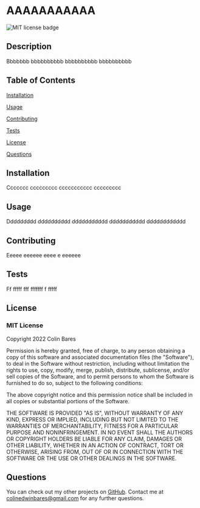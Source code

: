 # AAAAAAAAAAA
![MIT license badge](https://img.shields.io/badge/license-MIT-blue)

## Description

Bbbbbbb bbbbbbbbbb bbbbbbbbbb bbbbbbbbbb

## Table of Contents

[Installation](#installation)

[Usage](#usage)


[Contributing](#contributing)

[Tests](#tests)

[License](#license)

[Questions](#questions)

## Installation
Ccccccc ccccccccc ccccccccccc ccccccccc

## Usage
Ddddddddd dddddddddd ddddddddddd ddddddddddd dddddddddddd

## Contributing
Eeeee eeeeee eeee e eeeeee

## Tests
Ff fffff fff fffffff f fffff

## License

### MIT License

Copyright 2022 Colin Bares

Permission is hereby granted, free of charge, to any person obtaining a copy of this software and associated documentation files (the "Software"), to deal in the Software without restriction, including without limitation the rights to use, copy, modify, merge, publish, distribute, sublicense, and/or sell copies of the Software, and to permit persons to whom the Software is furnished to do so, subject to the following conditions:
  
The above copyright notice and this permission notice shall be included in all copies or substantial portions of the Software.
  
THE SOFTWARE IS PROVIDED "AS IS", WITHOUT WARRANTY OF ANY KIND, EXPRESS OR IMPLIED, INCLUDING BUT NOT LIMITED TO THE WARRANTIES OF MERCHANTABILITY, FITNESS FOR A PARTICULAR PURPOSE AND NONINFRINGEMENT. IN NO EVENT SHALL THE AUTHORS OR COPYRIGHT HOLDERS BE LIABLE FOR ANY CLAIM, DAMAGES OR OTHER LIABILITY, WHETHER IN AN ACTION OF CONTRACT, TORT OR OTHERWISE, ARISING FROM, OUT OF OR IN CONNECTION WITH THE SOFTWARE OR THE USE OR OTHER DEALINGS IN THE SOFTWARE.


## Questions
You can check out my other projects on [GitHub](https://www.github.com/soundproofboot). Contact me at colinedwinbares@gmail.com for any further questions.
